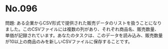 # No.096

問題: ある企業からCSV形式で提供された販売データのリストを扱うことになりました。このCSVファイルには複数の列があり、それぞれ商品名、販売数量、単価が記録されています。あなたのタスクは、このデータを読み込み、販売数量が10以上の商品のみを新しいCSVファイルに保存することです。
